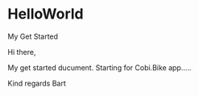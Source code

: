 # HelloWorld
My Get Started

Hi there,


My get started ducument.
Starting for Cobi.Bike app.....

Kind regards Bart
